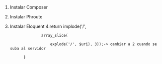 1. Instalar Composer
2. Instalar Phroute
3. Instalar Eloquent
4.return implode('/',
             
                     array_slice(
             
                         explode('/', $uri), 3));-> cambiar a 2 cuando se suba al servidor
             
             }